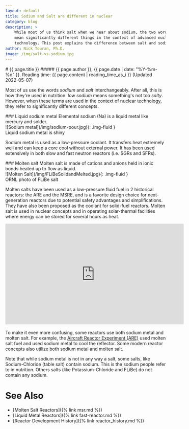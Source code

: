 ```yaml
---
layout: default
title: Sodium and Salt are different in nuclear
category: blog
description: > 
    While most of us think salt when we hear about sodium, the two words
    mean significantly different things in the context of advanced nuclear
    technology. This post explains the difference between salt and sodium.
author: Nick Touran, Ph.D.
image: /img/salt-vs-sodium.jpg
---
```

<div class="row">
<div class="col-md-8" markdown="1">
# {{ page.title }}
##### {{ page.author }}, {{ page.date | date: "%Y-%m-%d" }}. Reading time: {{ page.content | reading_time_as_i }} (Updated 2022-05-07)

Most of us use the words *sodium* and *salt* interchangeably. After all, this is how they're
used in nutrition: *low sodium* means something's not too *salty*. However, when these
terms are used in the context of nuclear technology, they refer to significantly different
concepts.

</div>
</div>
<div class="row">
<div class="col-md-4" markdown="1">
### Liquid sodium metal
Elemental sodium (Na) is a liquid metal like mercury and
solder.
<div class="thumbnail" markdown="1">
![Sodium metal](/img/sodium-pour.jpg){: .img-fluid }
<div class="caption centered" markdown="1">
Liquid sodium metal is shiny 
</div>
</div>

Sodium metal is used as a low-pressure coolant. It transfers heat extremely well and can
keep a core cool without external power. It has been used extensively in both slow and
fast neutron reactors (i.e. SGRs and SFRs).

</div>

<div class="col-md-4" markdown="1">
### Molten salt
Molten salt is made of cations and anions held in ionic bonds heated up to
flow as liquid.
<div class="thumbnail" markdown="1">
![Molten Salt](/img/FLiBeSolidandMelted.jpg){: .img-fluid }
<div class="caption centered" markdown="1">
ORNL photo of FLiBe salt
</div>
</div>

Molten salts have been used as a low-pressure fluid fuel in 2 historical reactors: the ARE
and the MSRE, and is a favorite design choice for next-generation reactors due to
potential safety advantages and simplifications. They have also been proposed as the
coolant for solid-fuel reactors. Molten salt is used in nuclear concepts and in operating
solar-thermal facilities where energy can be stored for several hours as heat.
</div>
</div>

<div class="row">
<div class="col-md-8" markdown="1">

<iframe width="560" height="315" src="https://www.youtube.com/embed/gGx_ur3FDvo" title="YouTube video player" frameborder="0" allow="accelerometer; autoplay; clipboard-write; encrypted-media; gyroscope; picture-in-picture" allowfullscreen></iframe>

To make it even more confusing, some reactors use both sodium metal and molten salt. For
example, the [Aircraft Reactor Experiment
(ARE)](https://en.wikipedia.org/wiki/Aircraft_Reactor_Experiment) used molten salt fuel
and used sodium metal to cool the reflector. Some modern reactor concepts also
utilize both sodium metal and molten salt.

Note that while sodium metal is not in any way a salt, some salts, like Sodium-Chloride
(table salt) contain sodium. This is the sodium people refer to in nutrition. Others salts
(like Potassium-Chloride and FLiBe) do not contain any sodium.


# See Also
* [Molten Salt Reactors]({% link msr.md %})
* [Liquid Metal Reactors]({% link fast-reactor.md %})
* [Reactor Development History]({% link reactor_history.md %})

</div>
</div>
